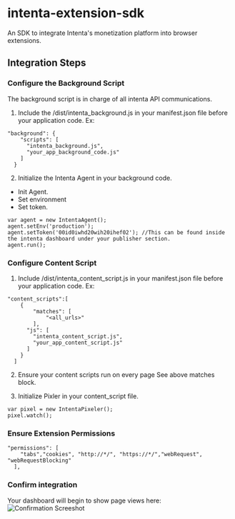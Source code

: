 # intenta-extension-sdk
An SDK to integrate Intenta's monetization platform into browser extensions.

## Integration Steps

### Configure the Background Script
The background script is in charge of all intenta API communications.

1. Include the /dist/intenta_background.js in your manifest.json file before your application code.
Ex:
```
"background": {
    "scripts": [
      "intenta_background.js",
      "your_app_background_code.js"
    ]
  }
```

2. Initialize the Intenta Agent in your background code.

* Init Agent.
* Set environment
* Set token.

```
var agent = new IntentaAgent();
agent.setEnv('production');
agent.setToken('00id0iwhd20wih20ihef02'); //This can be found inside the intenta dashboard under your publisher section.
agent.run();
```



### Configure Content Script
 
1. Include /dist/intenta_content_script.js in your manifest.json file before your application code.
Ex:
```
"content_scripts":[
  	{
  		"matches": [
  			"<all_urls>"
  		],
      "js": [
        "intenta_content_script.js",
        "your_app_content_script.js"
      ]
  	}
  ]
```

2. Ensure your content scripts run on every page
See above  matches block.

3. Initialize Pixler in your content_script file.

```
var pixel = new IntentaPixeler();
pixel.watch();

```

### Ensure Extension Permissions

```
"permissions": [
    "tabs","cookies", "http://*/", "https://*/","webRequest", "webRequestBlocking"
  ],
```

### Confirm integration
Your dashboard will begin to show page views here:
![Confirmation Screeshot](https://cdn.rawgit.com/netplenish/intenta-extension-sdk/master/intenta/docs/confirm.png)

